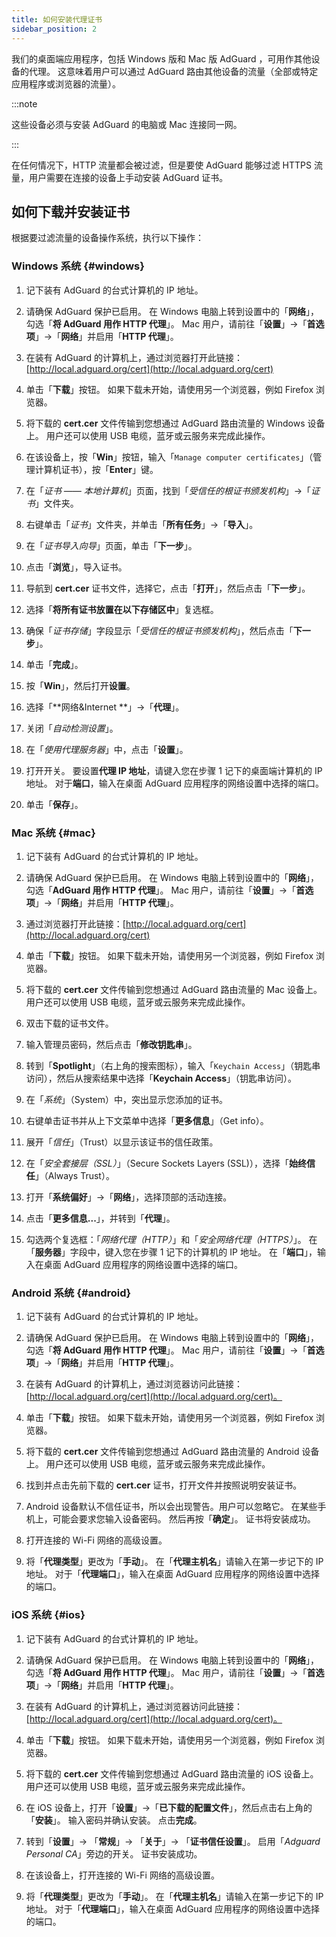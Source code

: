 ```yaml
---
title: 如何安装代理证书
sidebar_position: 2
---
```


我们的桌面端应用程序，包括 Windows 版和 Mac 版 AdGuard ，可用作其他设备的代理。 这意味着用户可以通过 AdGuard 路由其他设备的流量（全部或特定应用程序或浏览器的流量）。

:::note

这些设备必须与安装 AdGuard 的电脑或 Mac 连接同一网。

:::

在任何情况下，HTTP 流量都会被过滤，但是要使 AdGuard 能够过滤 HTTPS 流量，用户需要在连接的设备上手动安装 AdGuard 证书。

## 如何下载并安装证书

根据要过滤流量的设备操作系统，执行以下操作：

### Windows 系统 {#windows}

1. 记下装有 AdGuard 的台式计算机的 IP 地址。

1. 请确保 AdGuard 保护已启用。 在 Windows 电脑上转到设置中的「**网络**」，勾选「**将 AdGuard 用作 HTTP 代理**」。 Mac 用户，请前往「**设置**」→「**首选项**」→「**网络**」并启用「**HTTP 代理**」。

1. 在装有 AdGuard 的计算机上，通过浏览器打开此链接：[http://local.adguard.org/cert](http://local.adguard.org/cert)

1. 单击「**下载**」按钮。 如果下载未开始，请使用另一个浏览器，例如 Firefox 浏览器。

1. 将下载的 **cert.cer** 文件传输到您想通过 AdGuard 路由流量的 Windows 设备上。 用户还可以使用 USB 电缆，蓝牙或云服务来完成此操作。

1. 在该设备上，按「**Win**」按钮，输入「`Manage computer certificates`」（管理计算机证书），按「**Enter**」键。

1. 在「*证书 —— 本地计算机*」页面，找到「*受信任的根证书颁发机构*」→「*证书*」文件夹。

1. 右键单击「*证书*」文件夹，并单击「**所有任务**」→「**导入**」。

1. 在「*证书导入向导*」页面，单击「**下一步**」。

1. 点击「**浏览**」，导入证书。

1. 导航到 **cert.cer** 证书文件，选择它，点击「**打开**」，然后点击「**下一步**」。

1. 选择「**将所有证书放置在以下存储区中**」复选框。

1. 确保「*证书存储*」字段显示「*受信任的根证书颁发机构*」，然后点击「**下一步**」。

1. 单击「**完成**」。

1. 按「**Win**」，然后打开**设置**。

1. 选择「**网络&Internet **」→「**代理**」。

1. 关闭「*自动检测设置*」。

1. 在「*使用代理服务器*」中，点击「**设置**」。

1. 打开开关。 要设置**代理 IP 地址**，请键入您在步骤 1 记下的桌面端计算机的 IP 地址。 对于**端口**，输入在桌面 AdGuard 应用程序的网络设置中选择的端口。

1. 单击「**保存**」。

### Mac 系统 {#mac}

1. 记下装有 AdGuard 的台式计算机的 IP 地址。

1. 请确保 AdGuard 保护已启用。 在 Windows 电脑上转到设置中的「**网络**」，勾选「**AdGuard 用作 HTTP 代理**」。 Mac 用户，请前往「**设置**」→「**首选项**」→「**网络**」并启用「**HTTP 代理**」。

1. 通过浏览器打开此链接：[http://local.adguard.org/cert](http://local.adguard.org/cert)

1. 单击「**下载**」按钮。 如果下载未开始，请使用另一个浏览器，例如 Firefox 浏览器。

1. 将下载的 **cert.cer** 文件传输到您想通过 AdGuard 路由流量的 Mac 设备上。 用户还可以使用 USB 电缆，蓝牙或云服务来完成此操作。

1. 双击下载的证书文件。

1. 输入管理员密码，然后点击「**修改钥匙串**」。

1. 转到「**Spotlight**」（右上角的搜索图标），输入「`Keychain Access`」（钥匙串访问），然后从搜索结果中选择「**Keychain Access**」（钥匙串访问）。

1. 在「*系统*」（System）中，突出显示您添加的证书。

1. 右键单击证书并从上下文菜单中选择「**更多信息**」（Get info）。

1. 展开「*信任*」（Trust）以显示该证书的信任政策。

1. 在「*安全套接层（SSL）*」（Secure Sockets Layers (SSL)），选择「**始终信任**」（Always Trust）。

1. 打开「**系统偏好**」→「**网络**」，选择顶部的活动连接。

1. 点击「**更多信息...**」，并转到「**代理**」。

1. 勾选两个复选框：「*网络代理（HTTP）*」和「*安全网络代理（HTTPS）*」。 在「**服务器**」字段中，键入您在步骤 1 记下的计算机的 IP 地址。 在「**端口**」，输入在桌面 AdGuard 应用程序的网络设置中选择的端口。

### Android 系统 {#android}

1. 记下装有 AdGuard 的台式计算机的 IP 地址。

1. 请确保 AdGuard 保护已启用。 在 Windows 电脑上转到设置中的「**网络**」，勾选「**将 AdGuard 用作 HTTP 代理**」。 Mac 用户，请前往「**设置**」→「**首选项**」→「**网络**」并启用「**HTTP 代理**」。

1. 在装有 AdGuard 的计算机上，通过浏览器访问此链接：[http://local.adguard.org/cert](http://local.adguard.org/cert)。

1. 单击「**下载**」按钮。 如果下载未开始，请使用另一个浏览器，例如 Firefox 浏览器。

1. 将下载的 **cert.cer** 文件传输到您想通过 AdGuard 路由流量的 Android 设备上。 用户还可以使用 USB 电缆，蓝牙或云服务来完成此操作。

1. 找到并点击先前下载的 **cert.cer** 证书，打开文件并按照说明安装证书。

1. Android 设备默认不信任证书，所以会出现警告。用户可以忽略它。 在某些手机上，可能会要求您输入设备密码。 然后再按「**确定**」。 证书将安装成功。

1. 打开连接的 Wi-Fi 网络的高级设置。

1. 将「**代理类型**」更改为「**手动**」。 在「**代理主机名**」请输入在第一步记下的 IP 地址。 对于「**代理端口**」，输入在桌面 AdGuard 应用程序的网络设置中选择的端口。

### iOS 系统 {#ios}

1. 记下装有 AdGuard 的台式计算机的 IP 地址。

1. 请确保 AdGuard 保护已启用。 在 Windows 电脑上转到设置中的「**网络**」，勾选「**将 AdGuard 用作 HTTP 代理**」。 Mac 用户，请前往「**设置**」→「**首选项**」→「**网络**」并启用「**HTTP 代理**」。

1. 在装有 AdGuard 的计算机上，通过浏览器访问此链接：[http://local.adguard.org/cert](http://local.adguard.org/cert)。

1. 单击「**下载**」按钮。 如果下载未开始，请使用另一个浏览器，例如 Firefox 浏览器。

1. 将下载的 **cert.cer** 文件传输到您想通过 AdGuard 路由流量的 iOS 设备上。 用户还可以使用 USB 电缆，蓝牙或云服务来完成此操作。

1. 在 iOS 设备上，打开「**设置**」→「**已下载的配置文件**」，然后点击右上角的「**安装**」。 输入密码并确认安装。 点击**完成**。

1. 转到「**设置**」→ 「**常规**」→ 「**关于**」→ 「**证书信任设置**」。 启用「*Adguard Personal CA*」旁边的开关。 证书安装成功。

1. 在该设备上，打开连接的 Wi-Fi 网络的高级设置。

1. 将「**代理类型**」更改为「**手动**」。 在「**代理主机名**」请输入在第一步记下的 IP 地址。 对于「**代理端口**」，输入在桌面 AdGuard 应用程序的网络设置中选择的端口。
